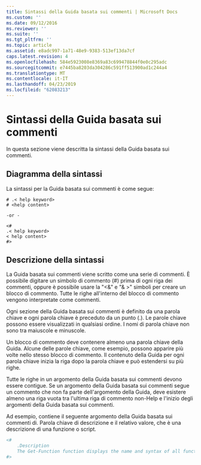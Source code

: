 ```yaml
---
title: Sintassi della Guida basata sui commenti | Microsoft Docs
ms.custom: ''
ms.date: 09/12/2016
ms.reviewer: ''
ms.suite: ''
ms.tgt_pltfrm: ''
ms.topic: article
ms.assetid: e8adc997-1a71-48e9-9383-513ef13da7cf
caps.latest.revision: 4
ms.openlocfilehash: 584e5923008e8369a83c699478844f0e0c295adc
ms.sourcegitcommit: e7445ba8203da304286c591ff513900ad1c244a4
ms.translationtype: MT
ms.contentlocale: it-IT
ms.lasthandoff: 04/23/2019
ms.locfileid: "62083213"
---
```

# <a name="syntax-of-comment-based-help"></a>Sintassi della Guida basata sui commenti

In questa sezione viene descritta la sintassi della Guida basata sui commenti.

## <a name="syntax-diagram"></a>Diagramma della sintassi

 La sintassi per la Guida basata sui commenti è come segue:

```
# .< help keyword>
# <help content>

-or -

<#
.< help keyword>
< help content>
#>
```

## <a name="syntax-description"></a>Descrizione della sintassi

 La Guida basata sui commenti viene scritto come una serie di commenti. È possibile digitare un simbolo di commento (#) prima di ogni riga dei commenti, oppure è possibile usare la "\<&" e "& >" simboli per creare un blocco di commento. Tutte le righe all'interno del blocco di commento vengono interpretate come commenti.

 Ogni sezione della Guida basata sui commenti è definito da una parola chiave e ogni parola chiave è preceduto da un punto (.). Le parole chiave possono essere visualizzati in qualsiasi ordine. I nomi di parola chiave non sono tra maiuscole e minuscole.

 Un blocco di commento deve contenere almeno una parola chiave della Guida. Alcune delle parole chiave, come esempio, possono apparire più volte nello stesso blocco di commento. Il contenuto della Guida per ogni parola chiave inizia la riga dopo la parola chiave e può estendersi su più righe.

 Tutte le righe in un argomento della Guida basata sui commenti devono essere contigue. Se un argomento della Guida basata sui commenti segue un commento che non fa parte dell'argomento della Guida, deve esistere almeno una riga vuota tra l'ultima riga di commento non-Help e l'inizio degli argomenti della Guida basata sui commenti.

 Ad esempio, contiene il seguente argomento della Guida basata sui commenti di. Parola chiave di descrizione e il relativo valore, che è una descrizione di una funzione o script.

```powershell
<#
    .Description
    The Get-Function function displays the name and syntax of all functions in the session.
#>
```